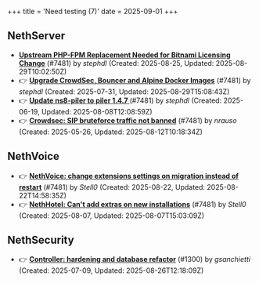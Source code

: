+++
title = 'Need testing (7)'
date = 2025-09-01
+++

## NethServer
- **[Upstream PHP-FPM Replacement Needed for Bitnami Licensing Change](https://github.com/NethServer/dev/issues/7610)** (#7481) by *stephdl* (Created: 2025-08-25, Updated: 2025-08-29T10:02:50Z)
- :point_right: **[Upgrade CrowdSec, Bouncer and Alpine Docker Images](https://github.com/NethServer/dev/issues/7582)** (#7481) by *stephdl* (Created: 2025-07-31, Updated: 2025-08-29T15:08:43Z)
- :point_right: **[Update ns8-piler to piler 1.4.7 ](https://github.com/NethServer/dev/issues/7516)** (#7481) by *stephdl* (Created: 2025-06-19, Updated: 2025-08-08T12:08:59Z)
- :point_right: **[Crowdsec: SIP bruteforce traffic not banned](https://github.com/NethServer/dev/issues/7481)** (#7481) by *nrauso* (Created: 2025-05-26, Updated: 2025-08-12T10:18:34Z)

## NethVoice
- :point_right: **[NethVoice: change extensions settings on migration instead of restart](https://github.com/NethServer/dev/issues/7606)** (#7481) by *Stell0* (Created: 2025-08-22, Updated: 2025-08-22T14:58:35Z)
- :point_right: **[NethHotel: Can't add extras on new installations](https://github.com/NethServer/dev/issues/7600)** (#7481) by *Stell0* (Created: 2025-08-07, Updated: 2025-08-07T15:03:09Z)

## NethSecurity
- :point_right: **[Controller: hardening and database refactor](https://github.com/NethServer/nethsecurity/issues/1300)** (#1300) by *gsanchietti* (Created: 2025-07-09, Updated: 2025-08-26T12:18:09Z)

